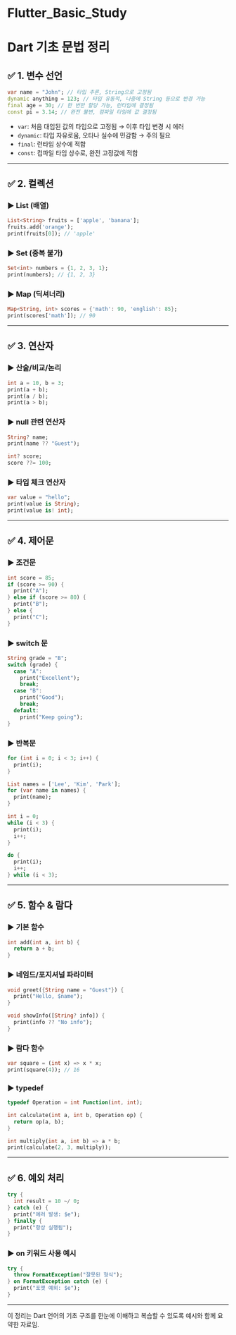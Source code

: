 # Flutter_Basic_Study
# Dart 기초 문법 정리

## ✅ 1. 변수 선언

```dart
var name = "John"; // 타입 추론, String으로 고정됨
dynamic anything = 123; // 타입 유동적, 나중에 String 등으로 변경 가능
final age = 30; // 한 번만 할당 가능, 런타임에 결정됨
const pi = 3.14; // 완전 불변, 컴파일 타임에 값 결정됨
```

- `var`: 처음 대입된 값의 타입으로 고정됨 → 이후 타입 변경 시 에러
- `dynamic`: 타입 자유로움, 오타나 실수에 민감함 → 주의 필요
- `final`: 런타임 상수에 적합
- `const`: 컴파일 타임 상수로, 완전 고정값에 적합

---

## ✅ 2. 컬렉션

### ▶ List (배열)
```dart
List<String> fruits = ['apple', 'banana'];
fruits.add('orange');
print(fruits[0]); // 'apple'
```

### ▶ Set (중복 불가)
```dart
Set<int> numbers = {1, 2, 3, 1};
print(numbers); // {1, 2, 3}
```

### ▶ Map (딕셔너리)
```dart
Map<String, int> scores = {'math': 90, 'english': 85};
print(scores['math']); // 90
```

---

## ✅ 3. 연산자

### ▶ 산술/비교/논리
```dart
int a = 10, b = 3;
print(a + b);
print(a / b);
print(a > b);
```

### ▶ null 관련 연산자
```dart
String? name;
print(name ?? "Guest");

int? score;
score ??= 100;
```

### ▶ 타입 체크 연산자
```dart
var value = "hello";
print(value is String);
print(value is! int);
```

---

## ✅ 4. 제어문

### ▶ 조건문
```dart
int score = 85;
if (score >= 90) {
  print("A");
} else if (score >= 80) {
  print("B");
} else {
  print("C");
}
```

### ▶ switch 문
```dart
String grade = "B";
switch (grade) {
  case "A":
    print("Excellent");
    break;
  case "B":
    print("Good");
    break;
  default:
    print("Keep going");
}
```

### ▶ 반복문
```dart
for (int i = 0; i < 3; i++) {
  print(i);
}

List names = ['Lee', 'Kim', 'Park'];
for (var name in names) {
  print(name);
}

int i = 0;
while (i < 3) {
  print(i);
  i++;
}

do {
  print(i);
  i++;
} while (i < 3);
```

---

## ✅ 5. 함수 & 람다

### ▶ 기본 함수
```dart
int add(int a, int b) {
  return a + b;
}
```

### ▶ 네임드/포지셔널 파라미터
```dart
void greet({String name = "Guest"}) {
  print("Hello, $name");
}

void showInfo([String? info]) {
  print(info ?? "No info");
}
```

### ▶ 람다 함수
```dart
var square = (int x) => x * x;
print(square(4)); // 16
```

### ▶ typedef
```dart
typedef Operation = int Function(int, int);

int calculate(int a, int b, Operation op) {
  return op(a, b);
}

int multiply(int a, int b) => a * b;
print(calculate(2, 3, multiply));
```

---

## ✅ 6. 예외 처리

```dart
try {
  int result = 10 ~/ 0;
} catch (e) {
  print("에러 발생: $e");
} finally {
  print("항상 실행됨");
}
```

### ▶ on 키워드 사용 예시
```dart
try {
  throw FormatException("잘못된 형식");
} on FormatException catch (e) {
  print("포맷 예외: $e");
}
```

---

이 정리는 Dart 언어의 기초 구조를 한눈에 이해하고 복습할 수 있도록 예시와 함께 요약한 자료임.
